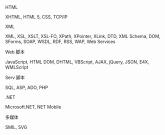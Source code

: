 HTML

XHTML, HTML 5, CSS, TCP/IP

XML

XML, XSL, XSLT, XSL-FO, XPath, XPointer, XLink, DTD, XML Schema, DOM, SForms, SOAP, WSDL, RDF, RSS, WAP, Web Services

Web 脚本

JavaScript, HTML DOM, DHTML, VBScript, AJAX, jQuery, JSON, E4X, WMLScript

Serv 脚本

SQL, ASP, ADO, PHP

.NET

Microsoft.NET, NET Mobile

多媒体

SMIL, SVG
